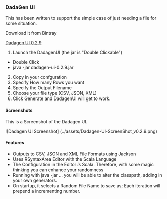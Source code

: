 ### DadaGen UI

This has been written to support the simple case of just needing a file for some situation.

Download it from Bintray

[Dadagen UI 0.2.9](https://bintray.com/artifact/download/inosion/maven/org/inosion/dadagen/dadagen-ui/dadagen-ui-0.2.9.jar)


1. Launch the DadagenUI (the jar is "Double Clickable")
  * Double Click
  * java -jar dadagen-ui-0.2.9.jar
2. Copy in your confguration 
3. Specify How many Rows you want
4. Specify the Output Filename
5. Choose your file type (CSV, JSON, XML)
6. Click Generate and DadagenUI will get to work.

#### Screenshots

This is a Screenshot of the Dadagen UI.


![Dadagen UI Screenshot] (../assets/Dadagen-UI-ScreenShot_v0.2.9.png)


#### Features

* Outputs to CSV, JSON and XML File Formats using Jackson
* Uses RSyntaxArea Editor with the Scala Language
* The Configuration in the Editor _is_ Scala. Therefore, with some magic thinking you can enhance your randomness
* Running with java -jar ... you will be able to alter the classpath, adding in your own generators.
* On startup, it selects a Random File Name to save as; Each iteration will prepend a incrementing number.



